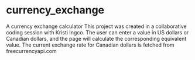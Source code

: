# currency_exchange
A currency exchange calculator
This project was created in a collaborative coding session with Kristi Ingco.  The user can enter a value in US dollars or Canadian dollars, and the page will calculate the corresponding equivalent value.  The current exchange rate for Canadian dollars is fetched from freecurrencyapi.com
